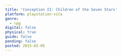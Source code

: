 ```yaml
---
title: 'Conception II: Children of the Seven Stars'
platform: playstation-vita
genre:
  - rpg
digital: false
physical: true
guide: false
pending: false
posted: 2015-03-05
---
```

